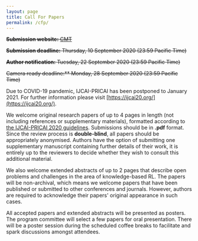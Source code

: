 ```yaml
---
layout: page
title: Call For Papers
permalink: /cfp/
---
```


~~**Submission website:** [CMT](https://cmt3.research.microsoft.com/KBRL2020)~~

~~**Submission deadline:** Thursday, 10 September 2020 (23:59 Pacific Time)~~

~~**Author notification:** Tuesday, 22 September 2020 (23:59 Pacific Time)~~

~~Camera ready deadline:** Monday, 28 September 2020 (23:59 Pacific Time)~~

Due to COVID-19 pandemic, IJCAI-PRICAI has been postponed to January 2021. For further information please visit [https://ijcai20.org/](https://ijcai20.org/).


We welcome original research papers of up to 4 pages in length (not including references or supplementary materials), formatted according to [the IJCAI-PRICAI 2020 guidelines](https://www.ijcai.org/authors_kit). Submissions should be in **.pdf** format. Since the review process is **double-blind**, all papers should be appropriately anonymised.
Authors have the option of submitting one supplementary manuscript containing further details of their work, it is entirely up to the reviewers to decide whether they wish to consult this additional material.

We also welcome extended abstracts of up to 2 pages that describe open problems and challenges in the area of knowledge-based RL.
The papers will be non-archival, which means we welcome papers that have been published or submitted to other conferences and journals.
However, authors are required to acknowledge their papers' original appearance in such cases.

All accepted papers and extended abstracts will be presented as posters.
The program committee will select a few papers for oral presentation.
There will be a poster session during the scheduled coffee breaks to facilitate and spark discussions amongst attendees.
